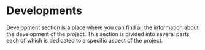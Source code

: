 # Developments

Development section is a place where you can find all the information about the development of the project. This section is divided into several parts, each of which is dedicated to a specific aspect of the project.